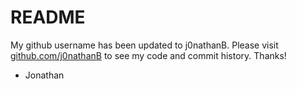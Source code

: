 # README

My github username has been updated to j0nathanB. Please visit [github.com/j0nathanB](http://github.com/j0nathanB) to see my code and commit history. Thanks!

- Jonathan
